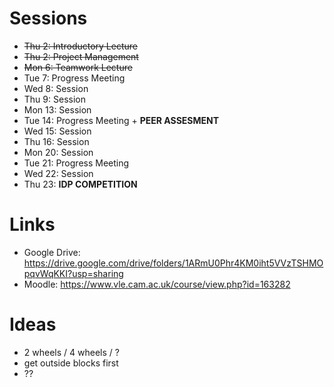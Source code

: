 
# Sessions

- ~~Thu 2: Introductory Lecture~~
- ~~Thu 2: Project Management~~
- ~~Mon 6: Teamwork Lecture~~
- Tue 7: Progress Meeting
- Wed 8: Session
- Thu 9: Session
- Mon 13: Session
- Tue 14: Progress Meeting + **PEER ASSESMENT**
- Wed 15: Session
- Thu 16: Session
- Mon 20: Session
- Tue 21: Progress Meeting
- Wed 22: Session
- Thu 23: **IDP COMPETITION**

# Links
- Google Drive: https://drive.google.com/drive/folders/1ARmU0Phr4KM0iht5VVzTSHMOpqvWqKKI?usp=sharing
- Moodle: https://www.vle.cam.ac.uk/course/view.php?id=163282

# Ideas
- 2 wheels / 4 wheels / ?
- get outside blocks first
- ??

